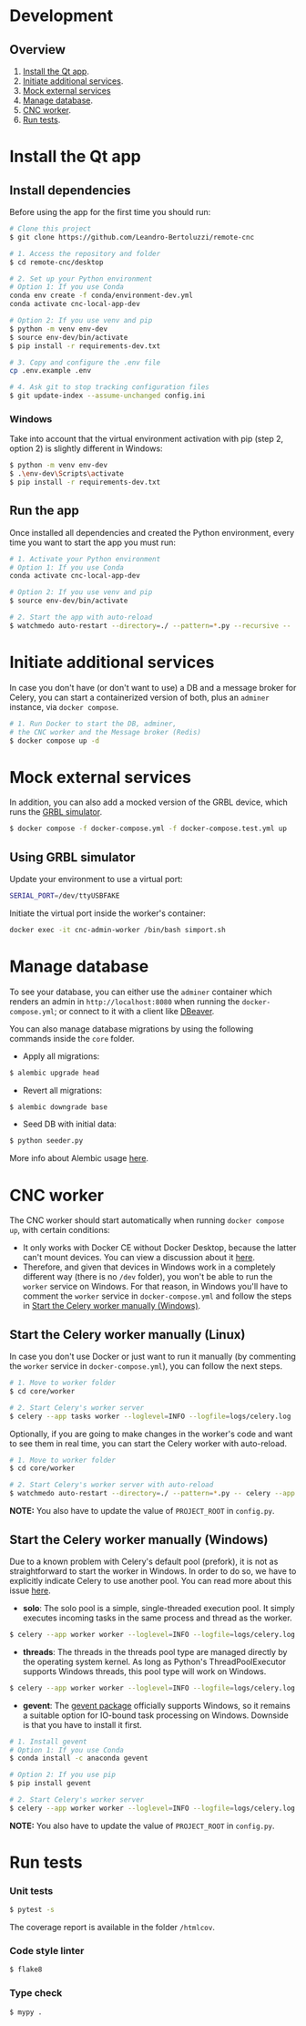 # Development

## Overview

1. [Install the Qt app](#install-the-qt-app).
1. [Initiate additional services](#initiate-additional-services).
1. [Mock external services](#mock-external-services)
1. [Manage database](#manage-database).
1. [CNC worker](#cnc-worker).
1. [Run tests](#run-tests).

# Install the Qt app

## Install dependencies

Before using the app for the first time you should run:

```bash
# Clone this project
$ git clone https://github.com/Leandro-Bertoluzzi/remote-cnc

# 1. Access the repository and folder
$ cd remote-cnc/desktop

# 2. Set up your Python environment
# Option 1: If you use Conda
conda env create -f conda/environment-dev.yml
conda activate cnc-local-app-dev

# Option 2: If you use venv and pip
$ python -m venv env-dev
$ source env-dev/bin/activate
$ pip install -r requirements-dev.txt

# 3. Copy and configure the .env file
cp .env.example .env

# 4. Ask git to stop tracking configuration files
$ git update-index --assume-unchanged config.ini
```

### Windows

Take into account that the virtual environment activation with pip (step 2, option 2) is slightly different in Windows:

```bash
$ python -m venv env-dev
$ .\env-dev\Scripts\activate
$ pip install -r requirements-dev.txt
```

## Run the app

Once installed all dependencies and created the Python environment, every time you want to start the app you must run:

```bash
# 1. Activate your Python environment
# Option 1: If you use Conda
conda activate cnc-local-app-dev

# Option 2: If you use venv and pip
$ source env-dev/bin/activate

# 2. Start the app with auto-reload
$ watchmedo auto-restart --directory=./ --pattern=*.py --recursive --  python main.py
```

# Initiate additional services

In case you don't have (or don't want to use) a DB and a message broker for Celery, you can start a containerized version of both, plus an `adminer` instance, via `docker compose`.

```bash
# 1. Run Docker to start the DB, adminer,
# the CNC worker and the Message broker (Redis)
$ docker compose up -d
```

# Mock external services

In addition, you can also add a mocked version of the GRBL device, which runs the [GRBL simulator](https://github.com/grbl/grbl-sim).

```bash
$ docker compose -f docker-compose.yml -f docker-compose.test.yml up
```

## Using GRBL simulator

Update your environment to use a virtual port:

```bash
SERIAL_PORT=/dev/ttyUSBFAKE
```

Initiate the virtual port inside the worker's container:

```bash
docker exec -it cnc-admin-worker /bin/bash simport.sh
```

# Manage database

To see your database, you can either use the `adminer` container which renders an admin in `http://localhost:8080` when running the `docker-compose.yml`; or connect to it with a client like [DBeaver](https://dbeaver.io/).

You can also manage database migrations by using the following commands inside the `core` folder.

- Apply all migrations:

```bash
$ alembic upgrade head
```

- Revert all migrations:

```bash
$ alembic downgrade base
```

- Seed DB with initial data:

```bash
$ python seeder.py
```

More info about Alembic usage [here](https://alembic.sqlalchemy.org/en/latest/tutorial.html).

# CNC worker

The CNC worker should start automatically when running `docker compose up`, with certain conditions:

- It only works with Docker CE without Docker Desktop, because the latter can't mount devices. You can view a discussion about it [here](https://forums.docker.com/t/usb-devices-mapping-not-works-with-docker-desktop/132148).
- Therefore, and given that devices in Windows work in a completely different way (there is no `/dev` folder), you won't be able to run the `worker` service on Windows. For that reason, in Windows you'll have to comment the `worker` service in `docker-compose.yml` and follow the steps in [Start the Celery worker manually (Windows)](#start-the-celery-worker-manually-windows).

## Start the Celery worker manually (Linux)

In case you don't use Docker or just want to run it manually (by commenting the `worker` service in `docker-compose.yml`), you can follow the next steps.

```bash
# 1. Move to worker folder
$ cd core/worker

# 2. Start Celery's worker server
$ celery --app tasks worker --loglevel=INFO --logfile=logs/celery.log
```

Optionally, if you are going to make changes in the worker's code and want to see them in real time, you can start the Celery worker with auto-reload.

```bash
# 1. Move to worker folder
$ cd core/worker

# 2. Start Celery's worker server with auto-reload
$ watchmedo auto-restart --directory=./ --pattern=*.py -- celery --app tasks worker --loglevel=INFO --logfile=logs/celery.log
```

**NOTE:** You also have to update the value of `PROJECT_ROOT` in `config.py`.

## Start the Celery worker manually (Windows)

Due to a known problem with Celery's default pool (prefork), it is not as straightforward to start the worker in Windows. In order to do so, we have to explicitly indicate Celery to use another pool. You can read more about this issue [here](https://celery.school/celery-on-windows).

- **solo**: The solo pool is a simple, single-threaded execution pool. It simply executes incoming tasks in the same process and thread as the worker.

```bash
$ celery --app worker worker --loglevel=INFO --logfile=logs/celery.log --pool=solo
```

- **threads**: The threads in the threads pool type are managed directly by the operating system kernel. As long as Python's ThreadPoolExecutor supports Windows threads, this pool type will work on Windows.

```bash
$ celery --app worker worker --loglevel=INFO --logfile=logs/celery.log --pool=threads
```

- **gevent**: The [gevent package](http://www.gevent.org/) officially supports Windows, so it remains a suitable option for IO-bound task processing on Windows. Downside is that you have to install it first.

```bash
# 1. Install gevent
# Option 1: If you use Conda
$ conda install -c anaconda gevent

# Option 2: If you use pip
$ pip install gevent

# 2. Start Celery's worker server
$ celery --app worker worker --loglevel=INFO --logfile=logs/celery.log --pool=gevent
```

**NOTE:** You also have to update the value of `PROJECT_ROOT` in `config.py`.

# Run tests

### Unit tests

```bash
$ pytest -s
```

The coverage report is available in the folder `/htmlcov`.

### Code style linter

```bash
$ flake8
```

### Type check

```bash
$ mypy .
```
